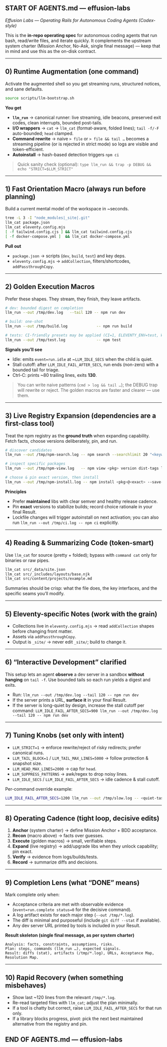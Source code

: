 ## START OF AGENTS.md — effusion-labs

_Effusion Labs — Operating Rails for Autonomous Coding Agents (Codex-style)_

This is the **in-repo operating spec** for autonomous coding agents that run bash, read/write files, and iterate quickly. It complements the upstream system charter (Mission Anchor, No-Ask, single final message) — keep that in mind and use this as the on-disk contract.

---

## 0) Runtime Augmentation (one command)

Activate the augmented shell so you get streaming runs, structured notices, and sane defaults.

```bash
source scripts/llm-bootstrap.sh
```

**You get**

- **`llm_run`** → canonical runner: live streaming, idle beacons, preserved exit codes, clean interrupts, bounded post-tails.
- **I/O wrappers** → `cat` → `llm_cat` (format-aware, folded lines); `tail -f/-F` auto-bounded; `head` clamped.
- **Command rewrite** → naive `> file` or `> file && tail …` becomes a streaming pipeline (or is rejected in strict mode) so logs are visible and token-efficient.
- **Autoinstall** → hash-based detection triggers `npm ci`

> Quick sanity check (optional):
> `type llm_run && trap -p DEBUG && echo "STRICT=$LLM_STRICT"`

---

## 1) Fast Orientation Macro (always run before planning)

Build a current mental model of the workspace in \~seconds.

```bash
tree -L 3 -I "node_modules|_site|.git"
llm_cat package.json
llm_cat eleventy.config.mjs
[ -f tailwind.config.cjs ] && llm_cat tailwind.config.cjs
[ -f docker-compose.yml ]  && llm_cat docker-compose.yml
```

**Pull out**

- `package.json` → scripts (`dev`, `build`, `test`) and key deps.
- `eleventy.config.mjs` → `addCollection`, filters/shortcodes, `addPassthroughCopy`.

---

## 2) Golden Execution Macros

Prefer these shapes. They stream, they finish, they leave artifacts.

```bash
# dev: bounded digest on completion
llm_run --out /tmp/dev.log   --tail 120 -- npm run dev

# build: one-shot
llm_run --out /tmp/build.log             -- npm run build

# tests: CI-friendly presets may be applied (CI=1, ELEVENTY_ENV=test, WATCH=0)
llm_run --out /tmp/test.log              -- npm test
```

**Signals you’ll see**

- Idle: emits `event=run.idle` at \~`LLM_IDLE_SECS` when the child is quiet.
- Stall cutoff: after `LLM_IDLE_FAIL_AFTER_SECS`, run ends (non-zero) with a bounded tail for triage.
- Ctrl-C: prints \~80 trailing lines, exits **130**.

> You can write naive patterns (`cmd > log && tail …`); the DEBUG trap will rewrite or reject. The golden macros are faster and clearer — use them.

---

## 3) Live Registry Expansion (dependencies are a first-class tool)

Treat the npm registry as the **ground truth** when expanding capability. Fetch facts, choose versions deliberately, pin, and run.

```bash
# discover candidates
llm_run --out /tmp/npm-search.log -- npm search --searchlimit 20 "<keywords>"

# inspect specific packages
llm_run --out /tmp/npm-view.log   -- npm view <pkg> version dist-tags latest time --json

# choose & pin exact version, then install
llm_run --out /tmp/npm-install.log -- npm install <pkg>@<exact> --save-exact
```

**Principles**

- Prefer **maintained** libs with clear semver and healthy release cadence.
- Pin **exact** versions to stabilize builds; record choice rationale in your final Result.
- Lockfile changes will trigger autoinstall on next activation; you can also run `llm_run --out /tmp/ci.log -- npm ci` explicitly.

---

## 4) Reading & Summarizing Code (token-smart)

Use `llm_cat` for source (pretty + folded); bypass with `command cat` only for binaries or raw pipes.

```bash
llm_cat src/_data/site.json
llm_cat src/_includes/layouts/base.njk
llm_cat src/content/projects/example.md
```

Summaries should be crisp: what the file does, the key interfaces, and the specific seams you’ll modify.

---

## 5) Eleventy-specific Notes (work with the grain)

- Collections live in `eleventy.config.mjs` → read `addCollection` shapes before changing front matter.
- Assets via `addPassthroughCopy`.
- Output is `_site/` → never edit `_site/`; build to change it.

---

## 6) “Interactive Development” clarified

This setup lets an agent **observe** a dev server in a sandbox **without hanging** on `tail -f`. Use bounded tails so each run yields a digest and exits.

- Run: `llm_run --out /tmp/dev.log --tail 120 -- npm run dev`
- If the server prints a URL, **surface it** in your final Result.
- If the server is long-quiet by design, increase the stall cutoff per command:
  `LLM_IDLE_FAIL_AFTER_SECS=900 llm_run --out /tmp/dev.log --tail 120 -- npm run dev`

---

## 7) Tuning Knobs (set only with intent)

- `LLM_STRICT=1` → enforce rewrite/reject of risky redirects; prefer canonical runs.
- `LLM_TAIL_BLOCK=1` / `LLM_TAIL_MAX_LINES=5000` → follow protection & snapshot size.
- `LLM_HEAD_MAX_LINES=2000` → cap for `head`.
- `LLM_SUPPRESS_PATTERNS` → awk/regex to drop noisy lines.
- `LLM_IDLE_SECS` / `LLM_IDLE_FAIL_AFTER_SECS` → idle cadence & stall cutoff.

Per-command override example:

```bash
LLM_IDLE_FAIL_AFTER_SECS=1200 llm_run --out /tmp/slow.log -- <quiet-task>
```

---

## 8) Operating Cadence (tight loop, decisive edits)

1. **Anchor** (system charter) → define Mission Anchor + BDD acceptance.
2. **Recon** (macro above) → facts over guesses.
3. **Execute** (golden macros) → small, verifiable steps.
4. **Expand** (live registry) → add/upgrade libs when they unlock capability; pin exact.
5. **Verify** → evidence from logs/builds/tests.
6. **Record** → summarize diffs and decisions.

---

## 9) Completion Lens (what “DONE” means)

Mark complete only when:

- Acceptance criteria are met with observable evidence (`event=run.complete status=0` for the decisive command).
- A log artifact exists for each major step (`--out /tmp/*.log`).
- The diff is minimal and purposeful (include `git diff --stat` if available).
- Any dev server URL printed by tools is included in your Result.

**Result skeleton (single final message, as per system charter)**

```
Analysis: facts, constraints, assumptions, risks.
Plan: steps, commands (llm_run …), expected signals.
Result: diffs (stat), artifacts (/tmp/*.log), URLs, Acceptance Map, Resolution Map.
```

---

## 10) Rapid Recovery (when something misbehaves)

- Show last \~120 lines from the relevant `/tmp/*.log`.
- Re-read targeted files with `llm_cat`; adjust the plan minimally.
- If a tool is chatty but correct, raise `LLM_IDLE_FAIL_AFTER_SECS` for that run only.
- If a library blocks progress, pivot: pick the next best maintained alternative from the registry and pin.

## END OF AGENTS.md — effusion-labs
